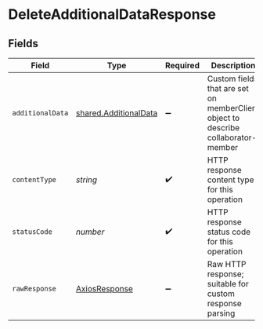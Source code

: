 # DeleteAdditionalDataResponse


## Fields

| Field                                                                             | Type                                                                              | Required                                                                          | Description                                                                       |
| --------------------------------------------------------------------------------- | --------------------------------------------------------------------------------- | --------------------------------------------------------------------------------- | --------------------------------------------------------------------------------- |
| `additionalData`                                                                  | [shared.AdditionalData](../../../sdk/models/shared/additionaldata.md)             | :heavy_minus_sign:                                                                | Custom fields that are set on memberClient object to describe collaborator-member |
| `contentType`                                                                     | *string*                                                                          | :heavy_check_mark:                                                                | HTTP response content type for this operation                                     |
| `statusCode`                                                                      | *number*                                                                          | :heavy_check_mark:                                                                | HTTP response status code for this operation                                      |
| `rawResponse`                                                                     | [AxiosResponse](https://axios-http.com/docs/res_schema)                           | :heavy_minus_sign:                                                                | Raw HTTP response; suitable for custom response parsing                           |
